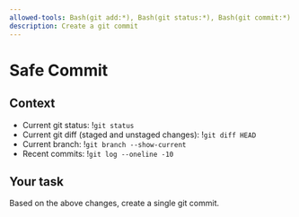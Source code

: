 ```yaml
---
allowed-tools: Bash(git add:*), Bash(git status:*), Bash(git commit:*)
description: Create a git commit
---
```


# Safe Commit

## Context

- Current git status: !`git status`
- Current git diff (staged and unstaged changes): !`git diff HEAD`
- Current branch: !`git branch --show-current`
- Recent commits: !`git log --oneline -10`

## Your task

Based on the above changes, create a single git commit.